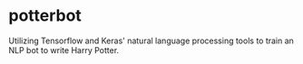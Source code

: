 # potterbot
Utilizing Tensorflow and Keras' natural language processing tools to train an NLP bot to write Harry Potter.
